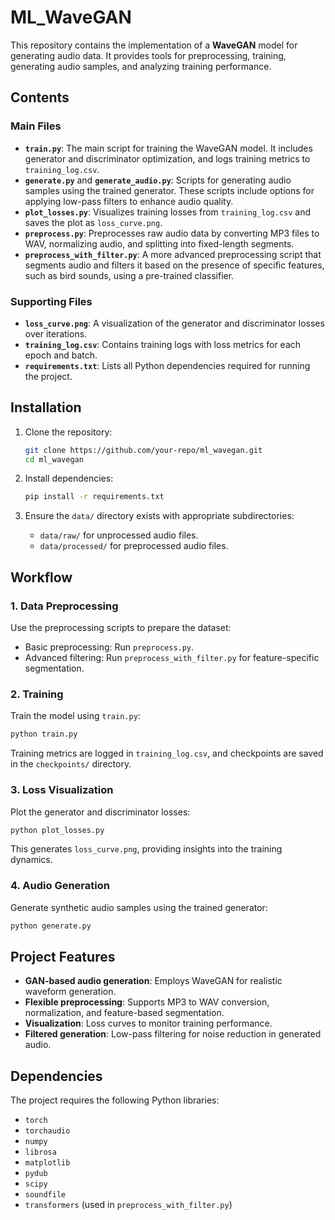 
# ML_WaveGAN

This repository contains the implementation of a **WaveGAN** model for generating audio data. It provides tools for preprocessing, training, generating audio samples, and analyzing training performance.

## Contents

### Main Files
- **`train.py`**: The main script for training the WaveGAN model. It includes generator and discriminator optimization, and logs training metrics to `training_log.csv`.
- **`generate.py`** and **`generate_audio.py`**: Scripts for generating audio samples using the trained generator. These scripts include options for applying low-pass filters to enhance audio quality.
- **`plot_losses.py`**: Visualizes training losses from `training_log.csv` and saves the plot as `loss_curve.png`.
- **`preprocess.py`**: Preprocesses raw audio data by converting MP3 files to WAV, normalizing audio, and splitting into fixed-length segments.
- **`preprocess_with_filter.py`**: A more advanced preprocessing script that segments audio and filters it based on the presence of specific features, such as bird sounds, using a pre-trained classifier.

### Supporting Files
- **`loss_curve.png`**: A visualization of the generator and discriminator losses over iterations.
- **`training_log.csv`**: Contains training logs with loss metrics for each epoch and batch.
- **`requirements.txt`**: Lists all Python dependencies required for running the project.

## Installation

1. Clone the repository:
   ```bash
   git clone https://github.com/your-repo/ml_wavegan.git
   cd ml_wavegan
   ```

2. Install dependencies:
   ```bash
   pip install -r requirements.txt
   ```

3. Ensure the `data/` directory exists with appropriate subdirectories:
   - `data/raw/` for unprocessed audio files.
   - `data/processed/` for preprocessed audio files.

## Workflow

### 1. Data Preprocessing
Use the preprocessing scripts to prepare the dataset:
- Basic preprocessing: Run `preprocess.py`.
- Advanced filtering: Run `preprocess_with_filter.py` for feature-specific segmentation.

### 2. Training
Train the model using `train.py`:
```bash
python train.py
```
Training metrics are logged in `training_log.csv`, and checkpoints are saved in the `checkpoints/` directory.

### 3. Loss Visualization
Plot the generator and discriminator losses:
```bash
python plot_losses.py
```
This generates `loss_curve.png`, providing insights into the training dynamics.

### 4. Audio Generation
Generate synthetic audio samples using the trained generator:
```bash
python generate.py
```



## Project Features

- **GAN-based audio generation**: Employs WaveGAN for realistic waveform generation.
- **Flexible preprocessing**: Supports MP3 to WAV conversion, normalization, and feature-based segmentation.
- **Visualization**: Loss curves to monitor training performance.
- **Filtered generation**: Low-pass filtering for noise reduction in generated audio.

## Dependencies
The project requires the following Python libraries:
- `torch`
- `torchaudio`
- `numpy`
- `librosa`
- `matplotlib`
- `pydub`
- `scipy`
- `soundfile`
- `transformers` (used in `preprocess_with_filter.py`)


